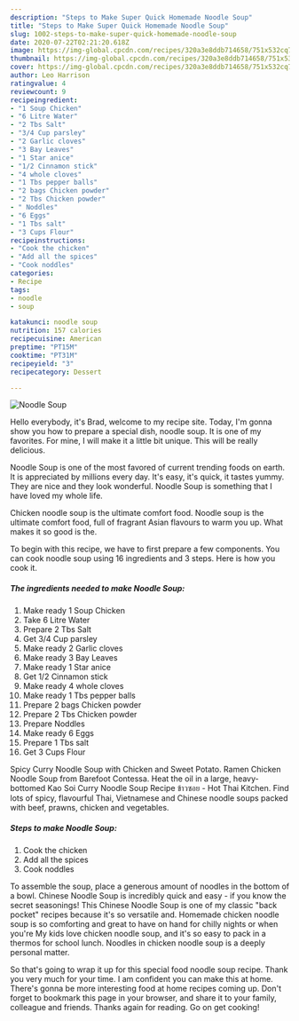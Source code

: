 ```yaml
---
description: "Steps to Make Super Quick Homemade Noodle Soup"
title: "Steps to Make Super Quick Homemade Noodle Soup"
slug: 1002-steps-to-make-super-quick-homemade-noodle-soup
date: 2020-07-22T02:21:20.618Z
image: https://img-global.cpcdn.com/recipes/320a3e8ddb714658/751x532cq70/noodle-soup-recipe-main-photo.jpg
thumbnail: https://img-global.cpcdn.com/recipes/320a3e8ddb714658/751x532cq70/noodle-soup-recipe-main-photo.jpg
cover: https://img-global.cpcdn.com/recipes/320a3e8ddb714658/751x532cq70/noodle-soup-recipe-main-photo.jpg
author: Leo Harrison
ratingvalue: 4
reviewcount: 9
recipeingredient:
- "1 Soup Chicken"
- "6 Litre Water"
- "2 Tbs Salt"
- "3/4 Cup parsley"
- "2 Garlic cloves"
- "3 Bay Leaves"
- "1 Star anice"
- "1/2 Cinnamon stick"
- "4 whole cloves"
- "1 Tbs pepper balls"
- "2 bags Chicken powder"
- "2 Tbs Chicken powder"
- " Noddles"
- "6 Eggs"
- "1 Tbs salt"
- "3 Cups Flour"
recipeinstructions:
- "Cook the chicken"
- "Add all the spices"
- "Cook noddles"
categories:
- Recipe
tags:
- noodle
- soup

katakunci: noodle soup 
nutrition: 157 calories
recipecuisine: American
preptime: "PT15M"
cooktime: "PT31M"
recipeyield: "3"
recipecategory: Dessert

---
```



![Noodle Soup](https://img-global.cpcdn.com/recipes/320a3e8ddb714658/751x532cq70/noodle-soup-recipe-main-photo.jpg)

Hello everybody, it's Brad, welcome to my recipe site. Today, I'm gonna show you how to prepare a special dish, noodle soup. It is one of my favorites. For mine, I will make it a little bit unique. This will be really delicious.

Noodle Soup is one of the most favored of current trending foods on earth. It is appreciated by millions every day. It's easy, it's quick, it tastes yummy. They are nice and they look wonderful. Noodle Soup is something that I have loved my whole life.

Chicken noodle soup is the ultimate comfort food. Noodle soup is the ultimate comfort food, full of fragrant Asian flavours to warm you up. What makes it so good is the.


To begin with this recipe, we have to first prepare a few components. You can cook noodle soup using 16 ingredients and 3 steps. Here is how you cook it.

<!--inarticleads1-->

##### The ingredients needed to make Noodle Soup:

1. Make ready 1 Soup Chicken
1. Take 6 Litre Water
1. Prepare 2 Tbs Salt
1. Get 3/4 Cup parsley
1. Make ready 2 Garlic cloves
1. Make ready 3 Bay Leaves
1. Make ready 1 Star anice
1. Get 1/2 Cinnamon stick
1. Make ready 4 whole cloves
1. Make ready 1 Tbs pepper balls
1. Prepare 2 bags Chicken powder
1. Prepare 2 Tbs Chicken powder
1. Prepare  Noddles
1. Make ready 6 Eggs
1. Prepare 1 Tbs salt
1. Get 3 Cups Flour


Spicy Curry Noodle Soup with Chicken and Sweet Potato. Ramen Chicken Noodle Soup from Barefoot Contessa. Heat the oil in a large, heavy-bottomed Kao Soi Curry Noodle Soup Recipe ข้าวซอย - Hot Thai Kitchen. Find lots of spicy, flavourful Thai, Vietnamese and Chinese noodle soups packed with beef, prawns, chicken and vegetables. 

<!--inarticleads2-->

##### Steps to make Noodle Soup:

1. Cook the chicken
1. Add all the spices
1. Cook noddles


To assemble the soup, place a generous amount of noodles in the bottom of a bowl. Chinese Noodle Soup is incredibly quick and easy - if you know the secret seasonings! This Chinese Noodle Soup is one of my classic &#34;back pocket&#34; recipes because it&#39;s so versatile and. Homemade chicken noodle soup is so comforting and great to have on hand for chilly nights or when you&#39;re My kids love chicken noodle soup, and it&#39;s so easy to pack in a thermos for school lunch. Noodles in chicken noodle soup is a deeply personal matter. 

So that's going to wrap it up for this special food noodle soup recipe. Thank you very much for your time. I am confident you can make this at home. There's gonna be more interesting food at home recipes coming up. Don't forget to bookmark this page in your browser, and share it to your family, colleague and friends. Thanks again for reading. Go on get cooking!
